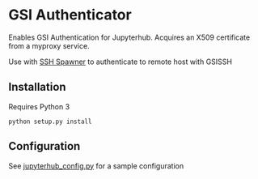 # GSI Authenticator

Enables GSI Authentication for Jupyterhub. Acquires an X509 certificate from a myproxy service.

Use with [SSH Spawner](https://github.com/NERSC/SSHSpawner) to authenticate to remote host with GSISSH

## Installation

Requires Python 3

```
python setup.py install 
```

## Configuration

See [jupyterhub_config.py](jupyterhub_config.py) for a sample configuration
